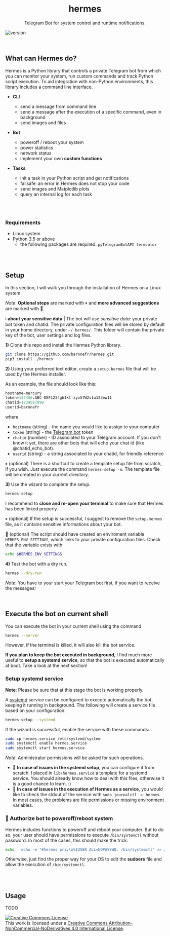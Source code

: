 <h1 align="center">hermes</h1>
<p align="center">Telegram Bot for system control and runtime notifications.</p>

![version](https://img.shields.io/badge/version-v%202.0-blue)


<br>


## What can Hermes do?

Hermes is a Python library that controls a private Telegram bot from which you can monitor your system, run custom commands and track Python script execution. To aid integration with non-Python environments, this library includes a command line interface.

* **CLI**
    - send a message from command line
    - send a message after the execution of a specific command, even in background
    - send images and files

* **Bot**
    - poweroff / reboot your system
    - power statistics
    - network status
    - implement your own **custom functions**

* **Tasks**
    - init a task in your Python script and get notifications
    - failsafe: an error in Hermes does not stop your code
    - send images and Matplotlib plots
    - query an internal log for each task

<br><br>

### Requirements

* Linux system
* Python 3.5 or above
    - the following packages are required: `pyTelegramBotAPI termcolor`


<br><br>

## Setup

In this section, I will walk you through the installation of Hermes on a Linux system.

*Note*: **Optional steps** are marked with ⏸ and **more advanced suggestions** are marked with 🔆.

ℹ️ **about your sensitive data** | The bot will use *sensitive data*: your private bot token and chatid. The private configuration files will be stored by default in your home directory, under `~/.hermes/`. This folder will contain the private key of the bot, user settings and log files.



**1)** Clone this repo and install the Hermes Python library.
```bash
git clone https://github.com/baronefr/hermes.git
pip3 install ./hermes
```



**2)** Using your preferred text editor, create a `setup.hermes` file that will be used by the Hermes installer. 

As an example, the file should look like this:
```python
hostname=mercury
token=123456:ABC-DEF1234ghIkl-zyx57W2v1u123ew11
chatid=1234567890
userid=baronefr
```
where
* `hostname` (string) - the name you would like to assign to your computer
* `token` (string) - the [Telegram bot](https://core.telegram.org/bots/api#authorizing-your-bot) token
* `chatid` (number) - ID associated to your Telegram account. If you don't know it yet, there are other bots that will echo your chat id (like @chatid\_echo\_bot).
* `userid` (string) - a string associated to your chatid, for friendly reference

⏸ (optional) There is a shortcut to create a template setup file from scratch, if you wish. Just execute the command `hermes-setup -m`. The template file will be created in your current directory.



**3)** Use the wizard to complete the setup.
```bash
hermes-setup
```

I recommend to **close and re-open your terminal** to make sure that Hermes has been linked properly.

⏸ (optional) If the setup is successful, I suggest to remove the `setup.hermes` file, as it contains sensitive informations about your bot.

🔆 (optional) The script should have created an enviroment variable `HERMES_ENV_SETTINGS`, which links to your private configuration files. Check that the variable exists with:
```bash
echo $HERMES_ENV_SETTINGS
```



**4)** Test the bot with a dry run.
```bash
hermes --dry-run
```

*Note*: You have to your start your Telegram bot first, if you want to receive the messages!


<br>


## Execute the bot on current shell

You can execute the bot in your current shell using the command
```bash
hermes --server
```
However, if the terminal is killed, it will also kill the bot service. 

**If you plan to keep the bot executed in background**, I find much more useful to **setup a systemd service**, so that the bot is executed automatically at boot. Take a look at the next section!



### Setup systemd service

**Note**: Please be sure that at this stage the bot is working properly.

A [systemd](https://wiki.archlinux.org/title/systemd) service can be configured to execute automatically the bot, keeping it running in background. The following will create a service file based on your configuration.
```bash
hermes-setup --systemd
```

If the wizard is successful, enable the service with these commands:
```bash
sudo cp hermes.service /etc/systemd/system
sudo systemctl enable hermes.service
sudo systemctl start hermes.service
```
*Note*: Administrator permissions will be asked for such operations.

- 🔆 **In case of issues in the systemd setup**, you can configure it from scratch. I placed in `lib/hermes.service` a template for a systemd service. You should already know how to deal with this files, otherwise it is a good chance to learn. :)
- 🔆 **In case of issues in the execution of Hermes as a service**, you would like to check the stdout of the service with `sudo journalctl -u hermes`. In most cases, the problems are file permissions or missing environment variables.


### 🔆 Authorize bot to poweroff/reboot system

Hermes includes functions to poweroff and reboot your computer. But to do so, your user should have permissions to execute `/bin/systemctl` without password. In most of the cases, this should make the trick:
```bash
echo  'echo -e "#hermes priv\n%$USER ALL=NOPASSWD: /bin/systemctl" >> /etc/sudoers' | sudo -s
```

Otherwise, just find the proper way for your OS to edit the **sudoers** file and allow the execution of `/bin/systemctl`.

<br><br>

## Usage

TODO




<a rel="license" href="http://creativecommons.org/licenses/by-nc-nd/4.0/"><img alt="Creative Commons License" style="border-width:0" src="https://i.creativecommons.org/l/by-nc-nd/4.0/88x31.png" /></a><br />This work is licensed under a <a rel="license" href="http://creativecommons.org/licenses/by-nc-nd/4.0/">Creative Commons Attribution-NonCommercial-NoDerivatives 4.0 International License</a>.